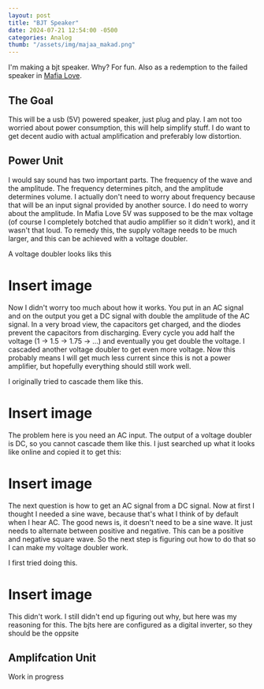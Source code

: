```yaml
---
layout: post
title: "BJT Speaker"
date: 2024-07-21 12:54:00 -0500
categories: Analog
thumb: "/assets/img/majaa_makad.png"
---
```


I'm making a bjt speaker. Why? For fun. Also as a redemption to the failed speaker in
<a target="_blank" href="#">Mafia Love</a>.

## The Goal

This will be a usb (5V) powered speaker, just plug and play. I am not too worried about power consumption,
this will help simplify stuff. I do want to get decent audio with actual amplification and preferably low distortion.

## Power Unit

I would say sound has two important parts. The frequency of the wave and the amplitude. The frequency determines
pitch, and the amplitude determines volume. I actually don't need to worry about frequency because that will be
an input signal provided by another source. I do need to worry about the amplitude. In Mafia Love 5V was supposed
to be the max voltage (of course I completely botched that audio amplifier so it didn't work), and it wasn't that
loud. To remedy this, the supply voltage needs to be much larger, and this can be achieved with a voltage doubler.

A voltage doubler looks liks this

# Insert image

Now I didn't worry too much about how it works. You put in an AC signal and on the output you get a DC signal with
double the amplitude of the AC signal. In a very broad view, the capacitors get charged, and the diodes prevent
the capacitors from discharging. Every cycle you add half the voltage (1 -> 1.5 -> 1.75 -> ...) and eventually you
get double the voltage. I cascaded another voltage doubler to get even more voltage. Now this probably means I will
get much less current since this is not a power amplifier, but hopefully everything should still work well.

I originally tried to cascade them like this.

# Insert image

The problem here is you need an AC input. The output of a voltage doubler is DC, so you cannot cascade them like
this. I just searched up what it looks like online and copied it to get this:

# Insert image

The next question is how to get an AC signal from a DC signal. Now at first I thought I needed a sine wave, because
that's what I think of by default when I hear AC. The good news is, it doesn't need to be a sine wave. It just needs
to alternate between positive and negative. This can be a positive and negative square wave. So the next step
is figuring out how to do that so I can make my voltage doubler work.

I first tried doing this.

# Insert image

This didn't work. I still didn't end up figuring out why, but here was my reasoning for this. The bjts here are
configured as a digital inverter, so they should be the oppsite

## Amplifcation Unit

Work in progress